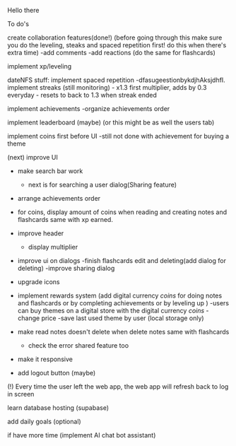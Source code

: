 Hello there

To do's

create collaboration features(done!)
(before going through this make sure you do the leveling, steaks and spaced repetition first! do this when there's extra time)
-add comments
-add reactions
(do the same for flashcards)            

implement xp/leveling

dateNFS stuff:
implement spaced repetition
    -dfasugeestionbykdjhAksjdhfI.
implement streaks (still monitoring)
    - x1.3 first multiplier, adds by 0.3 everyday
    - resets to back to 1.3 when streak ended 

implement achievements 
    -organize achievements order

implement leaderboard (maybe) (or this might be as well the users tab) 

implement coins first before UI
 -still not done with achievement for buying a theme 

(next) improve UI
- make search bar work
    - next is for searching a user dialog(Sharing feature)
- arrange achievements order
- for coins, display amount of coins when reading and creating notes and flashcards same with xp earned.
- improve header
    - display multiplier
- improve ui on dialogs
    -finish flashcards edit and deleting(add dialog for deleting)
    -improve sharing dialog
- upgrade icons

- implement rewards system (add digital currency *coins* for doing notes and flashcards or by completing achievements or by leveling up )
    -users can buy themes on a digital store with the digital currency *coins*
    -change price
    -save last used theme by user (local storage only)

- make read notes doesn't delete when delete notes same with flashcards
  - check the error shared feature too

- make it responsive
- add logout button (maybe)

(!) Every time the user left the web app, the web app will refresh back to log in screen

learn database hosting (supabase)

add daily goals (optional)

if have more time (implement AI chat bot assistant)